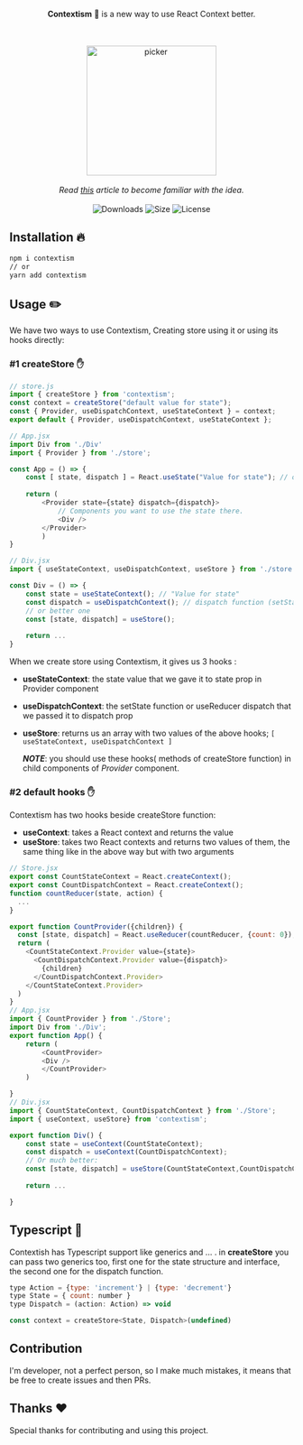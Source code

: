 <div align="center">

<b>Contextism</b> 🤩 is a new way to use React Context better.

<br><br><img width="230" height="230" alt="picker" src="https://github.com/Aslemammad/Contextism/blob/master/logo.png?raw=true">
<br><br>
<i>Read  <a title="Team email, team chat, team tasks, one app" href="https://kentcdodds.com/blog/how-to-use-react-context-effectively">this</a> article to become familiar with the idea.</i> <br><br>
![Downloads](https://img.shields.io/npm/dw/contextism) ![Size](https://img.shields.io/bundlephobia/minzip/contextism?label=Min) ![License](https://img.shields.io/npm/l/contextism)
</div>

## Installation 🔥

  

```bash
npm i contextism
// or 
yarn add contextism
```

  

## Usage ✏️
We have two ways to use Contextism, Creating store using it or using its hooks directly:
### #1 createStore ✋

```javascript
// store.js 
import { createStore } from 'contextism';
const context = createStore("default value for state");
const { Provider, useDispatchContext, useStateContext } = context;
export default { Provider, useDispatchContext, useStateContext };

// App.jsx
import Div from './Div'
import { Provider } from './store';

const App = () => {
	const [ state, dispatch ] = React.useState("Value for state"); // or useReducer
	
	return (
		<Provider state={state} dispatch={dispatch}>
			// Components you want to use the state there.
			<Div />
		</Provider>
		)
}

// Div.jsx
import { useStateContext, useDispatchContext, useStore } from './store';

const Div = () => {
	const state = useStateContext(); // "Value for state"
	const dispatch = useDispatchContext(); // dispatch function (setState) in App
	// or better one
	const [state, dispatch] = useStore();
	
	return ...
}

```
When we create store using Contextism, it gives us 3 hooks :<br>

- **useStateContext**: the state value that we gave it to state prop in Provider component
- **useDispatchContext**: the setState function or useReducer dispatch that we passed it to dispatch prop
- **useStore**: returns us an array with two values of the above hooks; `[ useStateContext, useDispatchContext ]`

  ***NOTE***: you should use these hooks( methods of createStore function) in child components of *Provider* component.
  <br>

  
### #2 default hooks ✋
Contextism has two hooks beside createStore function:

- **useContext**: takes a React context and returns the value
- **useStore**: takes two React contexts and returns two values of them, the same thing like in the above way but with two arguments

```javascript
// Store.jsx
export const CountStateContext = React.createContext();
export const CountDispatchContext = React.createContext();
function countReducer(state, action) {
  ...
}

export function CountProvider({children}) {
  const [state, dispatch] = React.useReducer(countReducer, {count: 0});
  return (
    <CountStateContext.Provider value={state}>
      <CountDispatchContext.Provider value={dispatch}>
        {children}
      </CountDispatchContext.Provider>
    </CountStateContext.Provider>
  )
}
// App.jsx
import { CountProvider } from './Store';
import Div from './Div';
export function App() {
	return (
		<CountProvider>
		<Div />
		</CountProvider>
	)

}
// Div.jsx
import { CountStateContext, CountDispatchContext } from './Store';
import { useContext, useStore} from 'contextism';

export function Div() {
	const state = useContext(CountStateContext);
	const dispatch = useContext(CountDispatchContext);
	// Or much better:
	const [state, dispatch] = useStore(CountStateContext,CountDispatchContext);
	
	return ...

}
```
## Typescript 🔷
Contextish has Typescript support like generics and ... . in **createStore** you can pass two generics too, first one for the state structure and interface, the second one for the dispatch function.

```javascript
type Action = {type: 'increment'} | {type: 'decrement'}
type State = { count: number }
type Dispatch = (action: Action) => void 

const context = createStore<State, Dispatch>(undefined)
```

## Contribution 
I'm developer, not a perfect person, so I make much mistakes, it means that be free to create issues and then PRs.
<br>
## Thanks ❤️ 

Special thanks for contributing and using this project.
